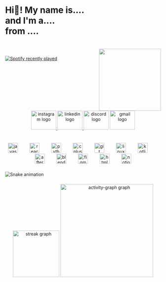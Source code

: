 <h1 align="left">Hi👋! My name is....<br>and I'm a....<br>from ....</h1>

###

<br clear="both">

<img align="right" height="200" src="https://media2.giphy.com/media/v1.Y2lkPTc5MGI3NjExcjVyOGdoaTU1eDFldmc1d2hiMWVwc3lhbTd1bWRjN2JvMm1jajlqYSZlcD12MV9pbnRlcm5hbF9naWZfYnlfaWQmY3Q9Zw/R3S6MfUoKvBVS/giphy.gif"  />

###

<div align="left">
  <a href="https://open.spotify.com/user/31fws6jr3y52olu7ouophn34yg3m">
    <img src="https://spotify-recently-played-readme.vercel.app/api?user=31fws6jr3y52olu7ouophn34yg3m&count=4&unique=false" alt="Spotify recently played"  />
  </a>
</div>

###

<br clear="both">

<div align="center">
  <a href="https://www.instagram.com/devanshh07_/?hl=en" target="_blank">
    <img src="https://raw.githubusercontent.com/maurodesouza/profile-readme-generator/master/src/assets/icons/social/instagram/default.svg" width="81" height="61" alt="instagram logo"  />
  </a>
  <a href="https://www.linkedin.com/in/devansh-chaudharyy/" target="_blank">
    <img src="https://raw.githubusercontent.com/maurodesouza/profile-readme-generator/master/src/assets/icons/social/linkedin/default.svg" width="81" height="61" alt="linkedin logo"  />
  </a>
  <img src="https://raw.githubusercontent.com/maurodesouza/profile-readme-generator/master/src/assets/icons/social/discord/default.svg" width="81" height="61" alt="discord logo"  />
  <img src="https://raw.githubusercontent.com/maurodesouza/profile-readme-generator/master/src/assets/icons/social/gmail/default.svg" width="81" height="61" alt="gmail logo"  />
</div>

###

<br clear="both">

<div align="center">
  <img src="https://cdn.jsdelivr.net/gh/devicons/devicon/icons/javascript/javascript-original.svg" height="32" alt="javascript logo"  />
  <img width="30" />
  <img src="https://cdn.jsdelivr.net/gh/devicons/devicon/icons/react/react-original.svg" height="32" alt="react logo"  />
  <img width="30" />
  <img src="https://cdn.jsdelivr.net/gh/devicons/devicon/icons/python/python-original.svg" height="32" alt="python logo"  />
  <img width="30" />
  <img src="https://cdn.jsdelivr.net/gh/devicons/devicon/icons/cplusplus/cplusplus-original.svg" height="32" alt="cplusplus logo"  />
  <img width="30" />
  <img src="https://cdn.jsdelivr.net/gh/devicons/devicon/icons/git/git-original.svg" height="32" alt="git logo"  />
  <img width="30" />
  <img src="https://cdn.jsdelivr.net/gh/devicons/devicon/icons/linux/linux-original.svg" height="32" alt="linux logo"  />
  <img width="30" />
  <img src="https://cdn.jsdelivr.net/gh/devicons/devicon/icons/kotlin/kotlin-original.svg" height="32" alt="kotlin logo"  />
  <img width="30" />
  <img src="https://cdn.jsdelivr.net/gh/devicons/devicon/icons/aftereffects/aftereffects-original.svg" height="32" alt="aftereffects logo"  />
  <img width="30" />
  <img src="https://cdn.jsdelivr.net/gh/devicons/devicon/icons/blender/blender-original.svg" height="32" alt="blender logo"  />
  <img width="30" />
  <img src="https://cdn.jsdelivr.net/gh/devicons/devicon/icons/figma/figma-original.svg" height="32" alt="figma logo"  />
  <img width="30" />
  <img src="https://cdn.jsdelivr.net/gh/devicons/devicon/icons/html5/html5-original.svg" height="32" alt="html5 logo"  />
  <img width="30" />
  <img src="https://cdn.jsdelivr.net/gh/devicons/devicon/icons/notion/notion-original.svg" height="32" alt="notion logo"  />
</div>

###

<img src="https://raw.githubusercontent.com/savenop/savenop/output/snake.svg" alt="Snake animation" />

###

<div align="center">
  <img src="https://streak-stats.demolab.com?user=savenop&locale=en&mode=daily&theme=dracula&hide_border=false&border_radius=5&order=3" height="150" alt="streak graph"  />
  <img src="https://github-readme-activity-graph.vercel.app/graph?username=savenop&radius=16&theme=react&area=true&order=5" height="300" alt="activity-graph graph"  />
</div>

###
